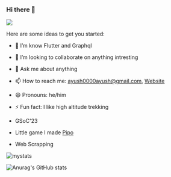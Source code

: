 
### Hi there 👋
![](https://komarev.com/ghpvc/?username=Ayush0Chaudhary&color=blueviolet&style=for-the-badge)

Here are some ideas to get you started:
<!--
- 🔭 I’m currently working on ...-->
<!--- 🤔 I’m looking for help with -->
- 🌱 I’m know Flutter and Graphql
- 👯 I’m looking to collaborate on anything intresting

- 💬 Ask me about anything
- 📫 How to reach me: ayush0000ayush@gmail.com, [Website](https://ayush-27b05.web.app/)
- 😄 Pronouns: he/him
- ⚡ Fun fact: I like high altitude trekking 
- GSoC'23
- Little game I made [Pipo](https://pipo-7550c.web.app/)
- Web Scrapping 


![mystats](https://github.com/Ayush0Chaudhary/Ayush0Chaudhary/assets/95746190/dfecfa03-d3b5-4aef-b242-efe3a010e84d)


![Anurag's GitHub stats](https://github-readme-stats.vercel.app/api?username=Ayush0Chaudhary&theme=codeSTACKr&show_icons=true)

